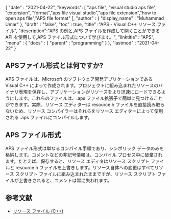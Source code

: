{
  "date" : "2021-04-22",
  "keywords": [ "aps file", "visual studio aps file", "extension", "format","aps file visual studio","aps file extension","how to open aps file","APS file format" ],
  "author" : {
    "display_name" : "Muhammad Umar"
},
  "draft" : "false",
  "toc" : true,
  "title" :"APS - Visual C++ リソース ファイル",
  "description":"APS の例と,APS ファイルを作成して開くことができる API を使用して,APS ファイル形式について学びます。",
  "linktitle" : "APS",
  "menu" : {
    "docs" : {
      "parent" : "programming"
}
},
  "lastmod" : "2021-04-22"
}

## APSファイル形式とは何ですか?
APS ファイルは、Microsoft のソフトウェア開発アプリケーションである Visual C++ によって作成されます。プロジェクトに組み込まれたリソースのバイナリ表現を保存し、アプリケーションがリソースをより迅速にロードできるようにします。これらのファイルは、.aps ファイル拡張子で簡単に見つけることができます。実際、リソース エディターは resource.h ファイルを直接読み取らないため、リソース コンパイラーはそれらをリソース エディターによって使用される .aps ファイルにコンパイルします。

## APS ファイル形式
APS ファイル形式は単なるコンパイル手順であり、シンボリック データのみを格納します。コメントなどの非記号情報は、コンパイル プロセス中に破棄されます。たとえば、保存すると、リソース エディタはリソース スクリプト ファイルと resource.h ファイルを上書きします。リソース自体への変更はすべてリソース スクリプト ファイルに組み込まれたままですが、リソース スクリプト ファイルが上書きされると、コメントは常に失われます。


## 参考文献

* [リソース ファイル (C++)](https://learn.microsoft.com/en-us/cpp/windows/resource-files-visual-studio?view=msvc-160)
 



